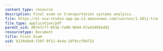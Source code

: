 ```yaml
---
content_type: resource
description: Final exam on transportation systems analysis.
file: https://ol-ocw-studio-app-qa.s3.amazonaws.com/courses/1-201j-transportation-systems-analysis-demand-and-economics-fall-2008/b234e9a9f28f9f114e4a2df9ccf04722_MIT1_201JF08_final07.pdf
file_type: application/pdf
parent_uid: d07e7cf7-851b-fa90-9694-67a43405b492
resourcetype: Document
title: Final Exam
uid: b234e9a9-f28f-9f11-4e4a-2df9ccf04722
---
```

